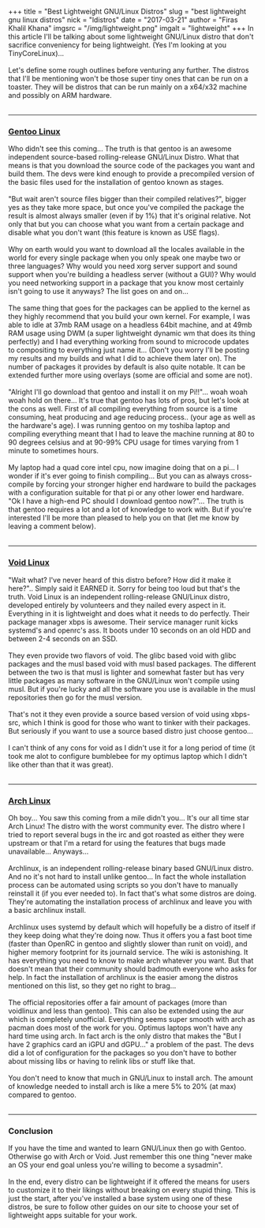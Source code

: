 +++
title = "Best Lightweight GNU/Linux Distros"
slug = "best lightweight gnu linux distros"
nick = "ldistros"
date = "2017-03-21"
author = "Firas Khalil Khana"
imgsrc = "/img/lightweight.png"
imgalt = "lightweight"
+++
In this article I'll be talking about some lightweight GNU/Linux distro that don't sacrifice conveniency for being lightweight. (Yes I'm looking at you TinyCoreLinux)...
<br/>
<br/>
Let's define some rough outlines before venturing any further. The distros that I'll be mentioning won't be those super tiny ones that can be run on a toaster. They will be distros that can be run mainly on a x64/x32 machine and possibly on ARM hardware.
<br/>
<br/>
<hr/>
<h3><a href="https://gentoo.org/" target="_blank">Gentoo Linux</a></h3>
Who didn't see this coming... The truth is that gentoo is an awesome independent source-based rolling-release GNU/Linux Distro. What that means is that you download the source code of the packages you want and build them. The devs were kind enough to provide a precompiled version of the basic files used for the installation of gentoo known as stages.
<br/>
<br/>
"But wait aren't source files bigger than their compiled relatives?", bigger yes as they take more space, but once you've compiled the package the result is almost always smaller (even if by 1%) that it's original relative. Not only that but you can choose what you want from a certain package and disable what you don't want (this feature is known as USE flags).
<br/>
<br/>
Why on earth would you want to download all the locales available in the world for every single package when you only speak one maybe two or three languages? Why would you need xorg server support and sound support when you're building a headless server (without a GUI)? Why would you need networking support in a package that you know most certainly isn't going to use it anyways? The list goes on and on...
<br/>
<br/>
The same thing that goes for the packages can be applied to the kernel as they highly recommend that you build your own kernel. For example, I was able to idle at 37mb RAM usage on a headless 64bit machine, and at 49mb RAM usage using DWM (a super lightweight dynamic wm that does its thing perfectly) and I had everything working from sound to microcode updates to compositing to everything just name it... (Don't you worry I'll be posting my results and my builds and what I did to achieve them later on).
The number of packages it provides by default is also quite notable. It can be extended further more using overlays (some are official and some are not).
<br/>
<br/>
"Alright I'll go download that gentoo and install it on my Pi!!"... woah woah woah hold on there... It's true that gentoo has lots of pros, but let's look at the cons as well. First of all compiling everything from source is a time consuming, heat producing and age reducing process.. (your age as well as the hardware's age). I was running gentoo on my toshiba laptop and compiling everything meant that I had to leave the machine running at 80 to 90 degrees celsius and at 90-99% CPU usage for times varying from 1 minute to sometimes hours.
<br/>
<br/>
My laptop had a quad core intel cpu, now imagine doing that on a pi... I wonder if it's ever going to finish compiling... But you can as always cross-compile by forcing your stronger higher end hardware to build the packages with a configuration suitable for that pi or any other lower end hardware. "Ok I have a high-end PC should I download gentoo now?"... The truth is that gentoo requires a lot and a lot of knowledge to work with. But if you're interested I'll be more than pleased to help you on that (let me know by leaving a comment below).
<br/>
<br/>
<hr/>
<h3><a href="https://www.voidlinux.eu/" target="_blank">Void Linux</a></h3>
"Wait what? I've never heard of this distro before? How did it make it here?".. Simply said it EARNED it. Sorry for being too loud but that's the truth. Void Linux is an independent rolling-release GNU/Linux distro, developed entirely by volunteers and they nailed every aspect in it. Everything in it is lightweight and does what it needs to do perfectly. Their package manager xbps is awesome. Their service manager runit kicks systemd's and openrc's ass. It boots under 10 seconds on an old HDD and between 2-4 seconds on an SSD.
<br/>
<br/>
They even provide two flavors of void. The glibc based void with glibc packages and the musl based void with musl based packages. The different between the two is that musl is lighter and somewhat faster but has very little packages as many software in the GNU/Linux won't compile using musl. But if you're lucky and all the software you use is available in the musl repositories then go for the musl version.
<br/>
<br/>
That's not it they even provide a source based version of void using xbps-src, which I think is good for those who want to tinker with their packages. But seriously if you want to use a source based distro just choose gentoo...
<br/>
<br/>
I can't think of any cons for void as I didn't use it for a long period of time (it took me alot to configure bumblebee for my optimus laptop which I didn't like other than that it was great).
<br/>
<br/>
<hr/>
<h3><a href="https://www.archlinux.org/" target="_blank">Arch Linux</a></h3>
Oh boy... You saw this coming from a mile didn't you... It's our all time star Arch Linux! The distro with the worst community ever. The distro where I tried to report several bugs in the irc and got roasted as either they were upstream or that I'm a retard for using the features that bugs made unavailable... Anyways...
<br/>
<br/>
Archlinux, is an independent rolling-release binary based GNU/Linux distro. And no it's not hard to install unlike gentoo... In fact the whole installation process can be automated using scripts so you don't have to manually reinstall it (if you ever needed to). In fact that's what some distros are doing. They're automating the installation process of archlinux and leave you with a basic archlinux install.
<br/>
<br/>
Archlinux uses systemd by default which will hopefully be a distro of itself if they keep doing what they're doing now. Thus it offers you a fast boot time (faster than OpenRC in gentoo and slightly slower than runit on void), and higher memory footprint for its journald service. The wiki is astonishing. It has everything you need to know to make arch whatever you want. But that doesn't mean that their community should badmouth everyone who asks for help. In fact the installation of archlinux is the easier among the distros mentioned on this list, so they get no right to brag...
<br/>
<br/>
The official repositories offer a fair amount of packages (more than voidlinux and less than gentoo). This can also be extended using the aur which is completely unofficial. Everything seems super smooth with arch as pacman does most of the work for you. Optimus laptops won't have any hard time using arch. In fact arch is the only distro that makes the "But I have 2 graphics card an iGPU and dGPU..." a problem of the past. The devs did a lot of configuration for the packages so you don't have to bother about missing libs or having to relink libs or stuff like that.
<br/>
<br/>
You don't need to know that much in GNU/Linux to install arch. The amount of knowledge needed to install arch is like a mere 5% to 20% (at max) compared to gentoo.
<br/>
<br/>
<hr/>
<h3><span class="line-center">Conclusion</span></h3>
If you have the time and wanted to learn GNU/Linux then go with Gentoo. Otherwise go with Arch or Void. Just remember this one thing "never make an OS your end goal unless you're willing to become a sysadmin".
<br/>
<br/>
In the end, every distro can be lightweight if it offered the means for users to customize it to their likings without breaking on every stupid thing. This is just the start, after you've installed a base system using one of these distros, be sure to follow other guides on our site to choose your set of lightweight apps suitable for your work.

